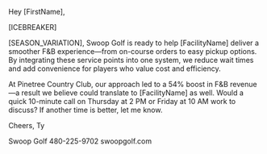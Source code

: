 Hey [FirstName],

[ICEBREAKER]

[SEASON_VARIATION], Swoop Golf is ready to help [FacilityName] deliver a smoother F&B experience—from on-course orders to easy pickup options. By integrating these service points into one system, we reduce wait times and add convenience for players who value cost and efficiency.

At Pinetree Country Club, our approach led to a 54% boost in F&B revenue—a result we believe could translate to [FacilityName] as well. Would a quick 10-minute call on Thursday at 2 PM or Friday at 10 AM work to discuss? If another time is better, let me know.

Cheers,
Ty

Swoop Golf
480-225-9702
swoopgolf.com
